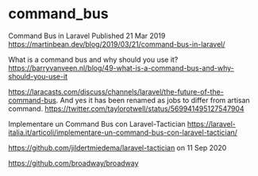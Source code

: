 # command_bus

<!-- Contenuto migrato da _docs/command_bus.txt -->

Command Bus in Laravel Published 21 Mar 2019
https://martinbean.dev/blog/2019/03/21/command-bus-in-laravel/

What is a command bus and why should you use it?
https://barryvanveen.nl/blog/49-what-is-a-command-bus-and-why-should-you-use-it

https://laracasts.com/discuss/channels/laravel/the-future-of-the-command-bus. 
And yes it has been renamed as jobs to differ from artisan command.
https://twitter.com/taylorotwell/status/569941495127547904


Implementare un Command Bus con Laravel-Tactician
https://laravel-italia.it/articoli/implementare-un-command-bus-con-laravel-tactician/

https://github.com/jildertmiedema/laravel-tactician  on 11 Sep 2020

https://github.com/broadway/broadway 